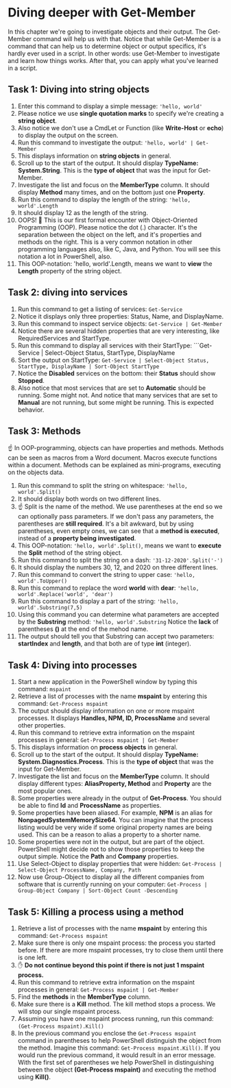 # Diving deeper with Get-Member
In this chapter we're going to investigate objects and their output. The Get-Member command will help us with that. Notice that while Get-Member is a command that can help us to determine object or output specifics, it's hardly ever used in a script. In other words: use Get-Member to investigate and learn how things works. After that, you can apply what you've learned in a script.

## Task 1: Diving into string objects
1. Enter this command to display a simple message: ```'hello, world'```
1. Please notice we use **single quotation marks** to specify we're creating a **string object**.
1. Also notice we don't use a CmdLet or Function (like **Write-Host** or **echo**) to display the output on the screen.
1. Run this command to investigate the output: ```'hello, world' | Get-Member```
1. This displays information on **string objects** in general.
1. Scroll up to the start of the output. It should display **TypeName: System.String**. This is the **type of object** that was the input for Get-Member.
1. Investigate the list and focus on the **MemberType** column. It should display **Method** many times, and on the bottom just one **Property**.
1. Run this command to display the length of the string: ```'hello, world'.Length```
1. It should display 12 as the length of the string.
1. OOPS! :see_no_evil: This is our first formal encounter with Object-Oriented Programming (OOP). Please notice the dot (.) character. It's the separation between the object on the left, and it's properties and methods on the right. This is a very common notation in other programming languages also, like C, Java, and Python. You will see this notation a lot in PowerShell, also.
1. This OOP-notation: 'hello, world'.Length, means we want to **view** the **Length** property of the string object.


## Task 2: diving into services
1. Run this command to get a listing of services: ```Get-Service```
1. Notice it displays only three properties: Status, Name, and DisplayName.
1. Run this command to inspect service objects: ```Get-Service | Get-Member```
1. Notice there are several hidden properties that are very interesting, like RequiredServices and StartType.
1. Run this command to display all services with their StartType: ```Get-Service | Select-Object Status, StartType, DisplayName
1. Sort the output on StartType: ```Get-Service | Select-Object Status, StartType, DisplayName | Sort-Object StartType```
1. Notice the **Disabled** services on the bottom: their **Status** should show **Stopped**.
1. Also notice that most services that are set to **Automatic** should be running. Some might not. And notice that many services that are set to **Manual** are not running, but some might be running. This is expected behavior.


## Task 3: Methods
:point_up: In OOP-programming, objects can have properties and methods. Methods can be seen as macros from a Word document. Macros execute functions within a document. Methods can be explained as mini-programs, executing on the objects data.
1. Run this command to split the string on whitespace: ```'hello, world'.Split()```
1. It should display both words on two different lines.
1. :point_up: Split is the name of the method. We use parentheses at the end so we can optionally pass parameters. If we don't pass any parameters, the parentheses are **still required**. It's a bit awkward, but by using parentheses, even empty ones, we can see that a **method is executed**, instead of a **property being investigated**.
1. This OOP-notation: ```'hello, world'.Split()```, means we want to **execute** the **Split** method of the string object.
1. Run this command to split the string on a dash: ```'31-12-2020'.Split('-')```
1. It should display the numbers 30, 12, and 2020 on three different lines.
1. Run this command to convert the string to upper case: ```'hello, world'.ToUpper()```
1. Run this command to replace the word **world** with **dear**: ```'hello, world'.Replace('world', 'dear')```
1. Run this command to display a part of the string: ```'hello, world'.Substring(7,5)```
1. Using this command you can determine what parameters are accepted by the **Substring** method: ```'hello, world'.Substring``` Notice the **lack** of parentheses **()** at the end of the mehod name.
1. The output should tell you that Substring can accept two parameters: **startIndex** and **length**, and that both are of type **int** (integer).


## Task 4: Diving into processes
1. Start a new application in the PowerShell window by typing this command: ```mspaint```
1. Retrieve a list of processes with the name **mspaint** by entering this command: ```Get-Process mspaint```
1. The output should display information on one or more mspaint processes. It displays **Handles, NPM, ID, ProcessName** and several other properties.
1. Run this command to retrieve extra information on the mspaint processes in general: ```Get-Process mspaint | Get-Member```
1. This displays information on **process objects** in general.
1. Scroll up to the start of the output. It should display **TypeName: System.Diagnostics.Process**. This is the **type of object** that was the input for Get-Member.
1. Investigate the list and focus on the **MemberType** column. It should display different types: **AliasProperty, Method** and **Property** are the most popular ones.
1. Some properties were already in the output of **Get-Process**. You should be able to find **Id** and **ProcessName** as properties.
1. Some properties have been aliased. For example, **NPM** is an alias for **NonpagedSystemMemorySize64**. You can imagine that the process listing would be very wide if some original property names are being used. This can be a reason to alias a property to a shorter name.
1. Some properties were not in the output, but are part of the object. PowerShell might decide not to show those properties to keep the output simple. Notice the **Path** and **Company** properties.
1. Use Select-Object to display properties that were hidden: ```Get-Process | Select-Object ProcessName, Company, Path```
1. Now use Group-Object to display all the different companies from software that is currently running on your computer: ```Get-Process | Group-Object Company | Sort-Object Count -Descending```


## Task 5: Killing a process using a method
1. Retrieve a list of processes with the name **mspaint** by entering this command: ```Get-Process mspaint```
1. Make sure there is only one mspaint process: the process you started before. If there are more mspaint processes, try to close them until there is one left.
1. :raised_hand: **Do not continue beyond this point if there is not just 1 mspaint process.**
1. Run this command to retrieve extra information on the mspaint processes in general: ```Get-Process mspaint | Get-Member```
1. Find the **methods** in the **MemberType** column.
1. Make sure there is a **Kill** method. The kill method stops a process. We will stop our single mspaint process.
1. Assuming you have one mspaint process running, run this command: ```(Get-Process mspaint).Kill()```
1. In the previous command you enclose the ```Get-Process mspaint``` command in parentheses to help PowerShell distinguish the object from the method. Imagine this command: ```Get-Process mspaint.Kill()```. If you would run the previous command, it would result in an error message. With the first set of parentheses we help PowerShell in distinguishing between the object **(Get-Process mspaint)** and executing the method using **Kill()**.


